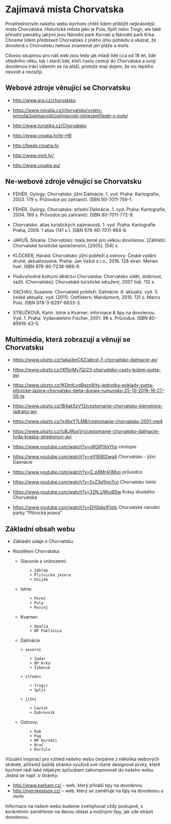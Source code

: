 # Zajímavá místa Chorvatska


Prostřednictvím našeho webu bychom chtěli lidem přiblížit nejkrásnější místa Chorvatska. Historická města jako je Pula, Split nebo Trogir, ale také přírodní památky jakými jsou Národní park Kornati a Národní park Krka. 
Chceme lidem představit Chorvatsko z jiného úhlu pohledu a ukázat, že dovolená v Chorvatsku nemusí znamenat jen pláže a moře.

Cílovou skupinou pro náš web jsou tedy jak mladí lidé cca od 18 let, lidé středního věku, tak  i starší lidé, kteří často cestují do Chorvatska a svoji dovolenou tráví válením se na pláži, protože mají dojem, že nic lepšího neuvidí a nezažijí.


## Webové zdroje věnující se Chorvatsku

+ <http://www.ara.cz/chorvatsko>

+ <https://www.novalja.cz/chorvatsko/vylety-priroda/zajimavosti/zajimavosti-istrie/amfiteatr-v-pule/>

+ <http://www.turistika.cz/Chorvatsko>

+ <http://www.croatia.hr/hr-HR>

+ <http://feeds.croatia.hr>

+ <http://www.mint.hr/>

+ <http://www.croatie.eu/>


## Ne-webové zdroje věnující se Chorvatsku

+ FEHÉR, György. Chorvatsko: jižní Dalmácie. 1. vyd. Praha: Kartografie, 2003. 179 s. Průvodce po zahraničí. ISBN 80-7011-759-1.

+ FEHÉR, György. Chorvatsko: střední Dalmácie. 1. vyd. Praha: Kartografie, 2004. 189 s. Průvodce po zahraničí. ISBN 80-7011-772-9.

+ Chorvatsko: atlas turistických zajímavostí. 1. vyd. Praha: Kartografie Praha, 2008. 1 atlas (141 s.). ISBN 978-80-7011-964-8.

+ JAKUŠ, Silvana. Chorvatsko: malá země pro velkou dovolenou. [Záhřeb]: Chorvatské 	turistické společenství, [2005]. [54] s.

+ KLÖCKER, Harald. Chorvatsko: jižní pobřeží a ostrovy. České vydání druhé, aktualizované. Praha: Jan Vašut s.r.o., 2016. 128 stran. Merian live!. ISBN 978-80-7236-966-9.

+ Podivuhodné kulturní dědictví Chorvatska: Chorvatsko vidět, dotknout, zažít. [Chorvatsko]: Chorvatské turistické sdružení, 2007 tisk. 112 s.

+ SACHAU, Susanne. Chorvatské pobřeží. Dalmácie. 8. aktualiz. vyd. 5. české aktualiz. vyd. (2011). Ostfildern: Mairdumont, 2010. 131 s. Marco Polo. ISBN 978-3-8297-6633-3.

+ STRUŽKOVÁ, Karin. Istrie a Kvarner: informace & tipy na dovolenou. Vyd. 1. Praha: Vydavatelství Fischer, 2001. 96 s. Průvodce. ISBN 80-85919-43-5.


## Multimédia, která zobrazují a věnují se Chorvatsku

+ <https://www.ulozto.cz/!wka3mC6Z/abcd-7-chorvatsko-dalmacie-avi>

+ <https://www.ulozto.cz/!XfSnMv7Q/23-chorvatsko-cesty-kolem-sveta-avi>

+ <https://www.ulozto.cz/!K0mtLvqBgzn9/ts-jednotka-poklady-sveta-plitvicke-jazera-chorvatsko-delta-dunaja-rumunsko-25-10-2016-16-27-00-ts>

+ <https://www.ulozto.cz/!B4ak5zV13/cestomanie-chorvatsko-klenotnice-jadranu-avi>

+ <https://www.ulozto.cz/!x4bxY7LMB/cestomanie-chorvatsko-2001-mp4>

+ <https://www.ulozto.cz/!uBJiRpxVn/cestomanie-chorvatsko-dalmacie-hrda-kraska-stredomori-avi>

+ <https://www.youtube.com/watch?v=o6OiP0lqYho> cestopis

+ <https://www.youtube.com/watch?v=mYIE8ll2wgA> Chorvatsko - jižní Dalmácie

+ <https://www.youtube.com/watch?v=D_p8Mr40Myo> průvodce

+ <https://www.youtube.com/watch?v=5vZ3p1hm7co> Chorvatsko Istrie

+ <https://www.youtube.com/watch?v=32N_UWui8Sw> Krásy divokého Chorvatska

+ <https://www.youtube.com/watch?v=EH0pkcK1qIs> Chorvatské národní parky "Plitvická jezera" 


## Základní obsah webu 

+ Základní údaje o Chorvatsku

+ Rozdělení Chorvatska:

  + Slavonie a vnitrozemí:

			+ Záhřeb
			+ Plitvická jezera
			+ Osijek

  + Istrie:

			+ Poreč
			+ Pula
			+ Rovinj

  + Kvarner:

			+ Opatia
			+ NP Paklinica

  + Dalmácie

  		+ severní

			+ Zadar
			+ NP Krka
			+ Šibenik

		+ střední

			+ Trogir
			+ Split

		+ jižní

			+ Cavtat 
			+ Dubrovník

  + Ostrovy:

			+ Rab
			+ Pag
			+ NP Kornati
			+ Brač
			+ Korčula

Vizuální inspiraci pro vzhled našeho webu čerpáme z několika webových stránek, přičemž každá stránka využívá své různé designové prvky, které bychom rádi také nějakým způsobem zakomponovali do našeho webu. Jedná se např. o stránky: 
+ <http://www.parkam.cz/> - web, který přináší tipy na dovolenou 
+ <http://morskeplaze.cz/> – web, který se zaměřuje na tipy na dovolenou u moře

Informace na našem webu budeme zveřejňovat vždy postupně, s konkrétním zaměřením na danou oblast a možnými tipy, jak zde strávit dovolenou.
